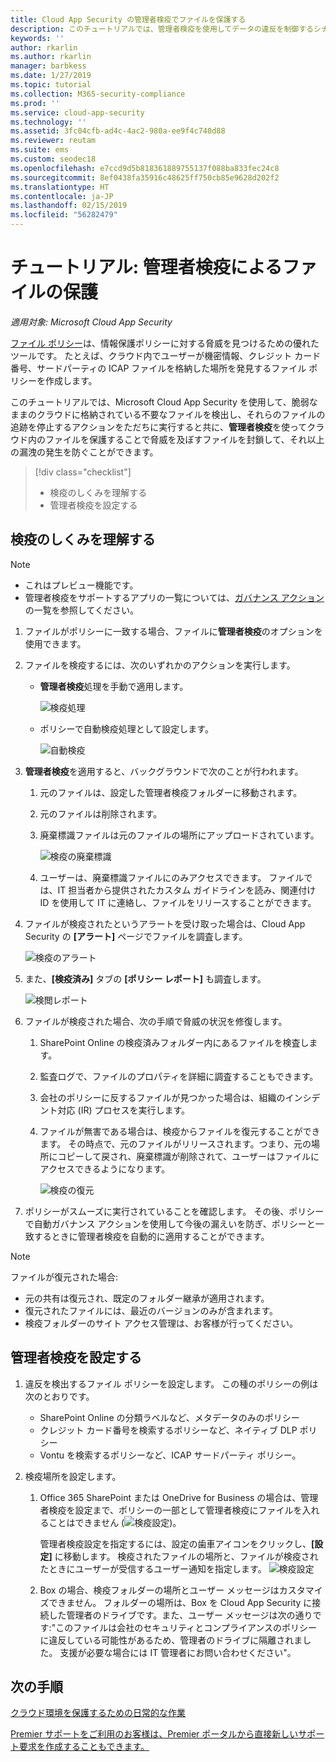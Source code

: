 ```yaml
---
title: Cloud App Security の管理者検疫でファイルを保護する
description: このチュートリアルでは、管理者検疫を使用してデータの違反を制御するシナリオについて説明します。
keywords: ''
author: rkarlin
ms.author: rkarlin
manager: barbkess
ms.date: 1/27/2019
ms.topic: tutorial
ms.collection: M365-security-compliance
ms.prod: ''
ms.service: cloud-app-security
ms.technology: ''
ms.assetid: 3fc04cfb-ad4c-4ac2-980a-ee9f4c740d88
ms.reviewer: reutam
ms.suite: ems
ms.custom: seodec18
ms.openlocfilehash: e7ccd9d5b818361889755137f088ba833fec24c8
ms.sourcegitcommit: 8ef0438fa35916c48625ff750cb85e9628d202f2
ms.translationtype: HT
ms.contentlocale: ja-JP
ms.lasthandoff: 02/15/2019
ms.locfileid: "56282479"
---
```

# <a name="tutorial-protect-files-with-admin-quarantine"></a>チュートリアル: 管理者検疫によるファイルの保護

*適用対象: Microsoft Cloud App Security*

[ファイル ポリシー](data-protection-policies.md)は、情報保護ポリシーに対する脅威を見つけるための優れたツールです。 たとえば、クラウド内でユーザーが機密情報、クレジット カード番号、サードパーティの ICAP ファイルを格納した場所を発見するファイル ポリシーを作成します。 

このチュートリアルでは、Microsoft Cloud App Security を使用して、脆弱なままのクラウドに格納されている不要なファイルを検出し、それらのファイルの追跡を停止するアクションをただちに実行すると共に、**管理者検疫**を使ってクラウド内のファイルを保護することで脅威を及ぼすファイルを封鎖して、それ以上の漏洩の発生を防ぐことができます。



> [!div class="checklist"]
> * 検疫のしくみを理解する 
> * 管理者検疫を設定する


## <a name="understand-how-quarantine-works"></a>検疫のしくみを理解する 

>[!NOTE] 
> - これはプレビュー機能です。
> - 管理者検疫をサポートするアプリの一覧については、[ガバナンス アクション](governance-actions.md)の一覧を参照してください。

1. ファイルがポリシーに一致する場合、ファイルに**管理者検疫**のオプションを使用できます。

2. ファイルを検疫するには、次のいずれかのアクションを実行します。
   - **管理者検疫**処理を手動で適用します。
     
     ![検疫処理](./media/quarantine-action.png)

   - ポリシーで自動検疫処理として設定します。 

     ![自動検疫](./media/quarantine-automated.png)

3. **管理者検疫**を適用すると、バックグラウンドで次のことが行われます。

   1. 元のファイルは、設定した管理者検疫フォルダーに移動されます。
   2. 元のファイルは削除されます。
   3. 廃棄標識ファイルは元のファイルの場所にアップロードされています。
      
      ![検疫の廃棄標識](./media/quarantine-tombstone.png)
      
   4. ユーザーは、廃棄標識ファイルにのみアクセスできます。 ファイルでは、IT 担当者から提供されたカスタム ガイドラインを読み、関連付け ID を使用して IT に連絡し、ファイルをリリースすることができます。

4. ファイルが検疫されたというアラートを受け取った場合は、Cloud App Security の **[アラート]** ページでファイルを調査します。
   
   ![検疫のアラート](./media/quarantine-alerts.png)
   
5. また、**[検疫済み]** タブの **[ポリシー レポート]** も調査します。
   
   ![検閲レポート](./media/quarantine-report.png)
    
6. ファイルが検疫された場合、次の手順で脅威の状況を修復します。
    
    1. SharePoint Online の検疫済みフォルダー内にあるファイルを検査します。
    2. 監査ログで、ファイルのプロパティを詳細に調査することもできます。
    3. 会社のポリシーに反するファイルが見つかった場合は、組織のインシデント対応 (IR) プロセスを実行します。
    4. ファイルが無害である場合は、検疫からファイルを復元することができます。 その時点で、元のファイルがリリースされます。つまり、元の場所にコピーして戻され、廃棄標識が削除されて、ユーザーはファイルにアクセスできるようになります。
       
       ![検疫の復元](./media/quarantine-restore.png)
       
7. ポリシーがスムーズに実行されていることを確認します。 その後、ポリシーで自動ガバナンス アクションを使用して今後の漏えいを防ぎ、ポリシーと一致するときに管理者検疫を自動的に適用することができます。

> [!NOTE]
> ファイルが復元された場合:
> - 元の共有は復元され、既定のフォルダー継承が適用されます。
> - 復元されたファイルには、最近のバージョンのみが含まれます。
> - 検疫フォルダーのサイト アクセス管理は、お客様が行ってください。


## <a name="set-up-admin-quarantine"></a>管理者検疫を設定する

1. 違反を検出するファイル ポリシーを設定します。 この種のポリシーの例は次のとおりです。

    - SharePoint Online の分類ラベルなど、メタデータのみのポリシー
    - クレジット カード番号を検索するポリシーなど、ネイティブ DLP ポリシー 
    - Vontu を検索するポリシーなど、ICAP サードパーティ ポリシー。

2. 検疫場所を設定します。
   1. Office 365 SharePoint または OneDrive for Business の場合は、管理者検疫を設定まで、ポリシーの一部として管理者検疫にファイルを入れることはできません (![検疫設定](./media/quarantine-warning.png))。

      管理者検疫設定を指定するには、設定の歯車アイコンをクリックし、**[設定]** に移動します。 検疫されたファイルの場所と、ファイルが検疫されたときにユーザーが受信するユーザー通知を指定します。 
      ![検疫設定](./media/quarantine-settings.png)

   2. Box の場合、検疫フォルダーの場所とユーザー メッセージはカスタマイズできません。 フォルダーの場所は、Box を Cloud App Security に接続した管理者のドライブです。また、ユーザー メッセージは次の通りです:"このファイルは会社のセキュリティとコンプライアンスのポリシーに違反している可能性があるため、管理者のドライブに隔離されました。 支援が必要な場合には IT 管理者にお問い合わせください"。



## <a name="next-steps"></a>次の手順 
[クラウド環境を保護するための日常的な作業](daily-activities-to-protect-your-cloud-environment.md)   

[Premier サポートをご利用のお客様は、Premier ポータルから直接新しいサポート要求を作成することもできます。](https://premier.microsoft.com/)  
